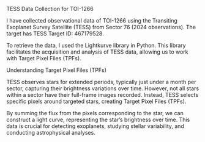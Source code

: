 TESS Data Collection for TOI-1266

I have collected observational data of TOI-1266 using the Transiting Exoplanet Survey Satellite (TESS) from Sector 76 (2024 observations). The target has TESS Target ID: 467179528.  

To retrieve the data, I used the Lightkurve library in Python. This library facilitates the acquisition and analysis of TESS data, allowing us to work with Target Pixel Files (TPFs).  

Understanding Target Pixel Files (TPFs)

TESS observes stars for extended periods, typically just under a month per sector, capturing their brightness variations over time. However, not all stars within a sector have their full-frame images recorded. Instead, TESS selects specific pixels around targeted stars, creating Target Pixel Files (TPFs).  

By summing the flux from the pixels corresponding to the star, we can construct a light curve, representing the star’s brightness over time. This data is crucial for detecting exoplanets, studying stellar variability, and conducting astrophysical analyses.  

